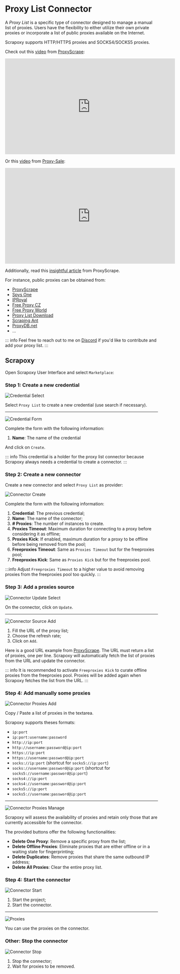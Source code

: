 # Proxy List Connector

A _Proxy List_ is a specific type of connector designed to manage a manual list of proxies. 
Users have the flexibility to either utilize their own private proxies or incorporate a list of public proxies available on the Internet.

Scrapoxy supports HTTP/HTTPS proxies and SOCKS4/SOCKS5 proxies.

Check out this [video](https://www.youtube.com/watch?v=Uw_xEvIMleY) from [ProxyScrape](https://proxyscrape.com?ref=odgynzc):

<iframe width="560" height="315" src="https://www.youtube.com/embed/Uw_xEvIMleY?si=Pwx1QOzc6W4erU1w" title="YouTube video player" frameborder="0" allow="accelerometer; autoplay; clipboard-write; encrypted-media; gyroscope; picture-in-picture; web-share" referrerpolicy="strict-origin-when-cross-origin" allowfullscreen></iframe>

Or this [video](https://www.youtube.com/watch?v=Dk1c6FETufg) from [Proxy-Sale](https://proxy-sale.com/?partner_link=ZnsKIlMpWo):

<iframe width="560" height="315" src="https://www.youtube.com/embed/Dk1c6FETufg?si=1EO3-S0jruFiUQKK" title="YouTube video player" frameborder="0" allow="accelerometer; autoplay; clipboard-write; encrypted-media; gyroscope; picture-in-picture; web-share" referrerpolicy="strict-origin-when-cross-origin" allowfullscreen></iframe>

Additionally, read this [insightful article](https://proxyscrape.com/blog/scrapoxy-the-ultimate-tool-for-unrestricted-web-scraping?ref=odgynzc) from ProxyScrape.

For instance, public proxies can be obtained from:
- [ProxyScrape](https://proxyscrape.com/free-proxy-list?ref=odgynzc)
- [Spys One](https://spys.one)
- [IPRoyal](https://iproyal.com/free-proxy-list?r=432273)
- [Free Proxy CZ](http://free-proxy.cz)
- [Free Proxy World](https://www.freeproxy.world)
- [Proxy List Download](https://www.proxy-list.download)
- [Scraping Ant](https://scrapingant.com/free-proxies)
- [ProxyDB.net](https://proxydb.net)
- ...

::: info
Feel free to reach out to me on [Discord](https://discord.gg/ktNGGwZnUD) if you'd like to contribute and add your proxy list.
:::


## Scrapoxy

Open Scrapoxy User Interface and select `Marketplace`:


### Step 1: Create a new credential

![Credential Select](spx_credential_select.png)

Select `Proxy List` to create a new credential (use search if necessary).

---

![Credential Form](spx_credential_create.png)

Complete the form with the following information:
1. **Name**: The name of the credential

And click on `Create`.

::: info
This credential is a holder for the proxy list connector
because Scrapoxy always needs a credential to create a connector.
:::


### Step 2: Create a new connector

Create a new connector and select `Proxy List` as provider:

![Connector Create](spx_connector_create.png)

Complete the form with the following information:
1. **Credential**: The previous credential;
2. **Name**: The name of the connector;
3. **# Proxies**: The number of instances to create.
4. **Proxies Timeout**: Maximum duration for connecting to a proxy before considering it as offline;
5. **Proxies Kick**: If enabled, maximum duration for a proxy to be offline before being removed from the pool;
6. **Freeproxies Timeout**: Same as `Proxies Timeout` but for the freeproxies pool;
7. **Freeproxies Kick**: Same as `Proxies Kick` but for the freeproxies pool.

:::info
Adjust `Freeproxies Timeout` to a higher value to avoid removing proxies from the freeproxies pool too quickly.
:::


### Step 3: Add a proxies source

![Connector Update Select](spx_connector_update_select.png)

On the connector, click on `Update`.

---

![Connector Source Add](spx_connector_source_add.png)

1. Fill the URL of the proxy list;
2. Choose the refresh rate;
3. Click on `Add`.

Here is a good URL example from [ProxyScrape](https://api.proxyscrape.com/v3/free-proxy-list/get?request=displayproxies&proxy_format=protocolipport&format=text).
The URL must return a list of proxies, one per line. 
Scrapoxy will automatically fetch the list of proxies from the URL and update the connector.

::: info
It is recommended to activate `Freeproxies Kick` to curate offline proxies from the freeproxies pool.
Proxies will be added again when Scrapoxy fetches the list from the URL.
:::

### Step 4: Add manually some proxies

![Connector Proxies Add](spx_connector_proxies_add.png)

Copy / Paste a list of proxies in the textarea.

Scrapoxy supports theses formats:
- `ip:port`
- `ip:port:username:password`
- `http://ip:port`
- `http://username:password@ip:port`
- `https://ip:port`
- `https://username:password@ip:port`
- `socks://ip:port` (shortcut for `socks5://ip:port`)
- `socks://username:password@ip:port` (shortcut for `socks5://username:password@ip:port`)
- `socks4://ip:port`
- `socks4://username:password@ip:port`
- `socks5://ip:port`
- `socks5://username:password@ip:port`

--- 

![Connector Proxies Manage](spx_connector_proxies_manage.png)

Scrapoxy will assess the availability of proxies and retain only those
that are currently accessible for the connector.

The provided buttons offer the following functionalities:
- **Delete One Proxy**: Remove a specific proxy from the list;
- **Delete Offline Proxies**: Eliminate proxies that are either offline or in a waiting state for fingerprinting;
- **Delete Duplicates**: Remove proxies that share the same outbound IP address;
- **Delete All Proxies**: Clear the entire proxy list.


### Step 4: Start the connector

![Connector Start](spx_connector_start.png)

1. Start the project;
2. Start the connector.

---

![Proxies](spx_proxies.png)

You can use the proxies on the connector.


### Other: Stop the connector

![Connector Stop](spx_connector_stop.png)

1. Stop the connector;
2. Wait for proxies to be removed.

